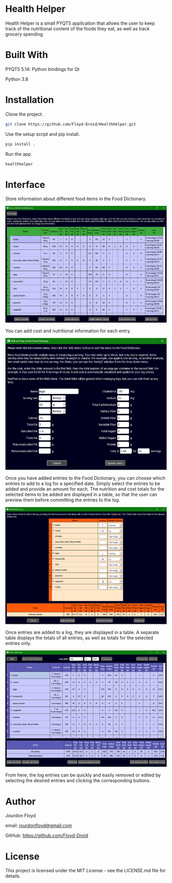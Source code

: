 # Health Helper

Health Helper is a small PYQT5 application that allows the user to keep track of the nutritional content of the foods 
they eat, as well as track grocery spending.

# Built With

PYQT5 5.14: Python bindings for Qt

Python 3.8

# Installation

Clone the project.
```bash
git clone https://github.com/Floyd-Droid/HealthHelper.git
```


Use the setup script and pip install.
```bash
pip install .
```

Run the app.
```bash
healthhelper
```

# Interface

Store information about different food items in the Food Dictionary.

![Food Dictionary window](./screenshots/fd_window.png)

You can add cost and nutritional information for each entry.

![Food Dictionary edit window](./screenshots/fd_edit_window.png)

Once you have added entries to the Food Dictionary, you can choose which entries to add to a log for a specified date.
Simply select the entries to be added and provide an amount for each. The nutrition and cost totals for the selected
items to be added are displayed in a table, so that the user can preview them before committing the entries to the log.

![Log edit window](./screenshots/log_edit_window.png)

Once entries are added to a log, they are displayed in a table. A separate table displays the totals of all entries, 
as well as totals for the selected entries only.

![Log window](./screenshots/log_view_window.png)

From here, the log entries can be quickly and easily removed or edited by selecting the desired entries and 
clicking the corresponding buttons.

# Author

Jourdon Floyd

email: jourdonfloyd@gmail.com

GitHub: https://github.com/Floyd-Droid

# License

This project is licensed under the MIT License - see the 
LICENSE.md file for details.
